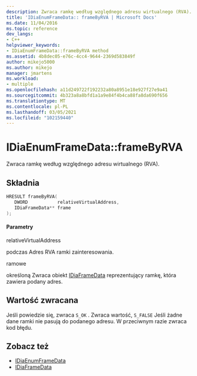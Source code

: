 ```yaml
---
description: Zwraca ramkę według względnego adresu wirtualnego (RVA).
title: 'IDiaEnumFrameData:: frameByRVA | Microsoft Docs'
ms.date: 11/04/2016
ms.topic: reference
dev_langs:
- C++
helpviewer_keywords:
- IDiaEnumFrameData::frameByRVA method
ms.assetid: 4b8dec05-e76c-4cc4-9644-2369d583849f
author: mikejo5000
ms.author: mikejo
manager: jmartens
ms.workload:
- multiple
ms.openlocfilehash: a11d249722f192232a80a8951e18e927f27e9a41
ms.sourcegitcommit: 4b323a8a8bfd1a1a9e84f4b4ca88fa8da690f656
ms.translationtype: MT
ms.contentlocale: pl-PL
ms.lasthandoff: 03/05/2021
ms.locfileid: "102159440"
---
```

# <a name="idiaenumframedataframebyrva"></a>IDiaEnumFrameData::frameByRVA
Zwraca ramkę według względnego adresu wirtualnego (RVA).

## <a name="syntax"></a>Składnia

```C++
HRESULT frameByRVA( 
   DWORD           relativeVirtualAddress,
   IDiaFrameData** frame
);
```

#### <a name="parameters"></a>Parametry
 relativeVirtualAddress

podczas Adres RVA ramki zainteresowania.

 ramowe

określoną Zwraca obiekt [IDiaFrameData](../../debugger/debug-interface-access/idiaframedata.md) reprezentujący ramkę, która zawiera podany adres.

## <a name="return-value"></a>Wartość zwracana
 Jeśli powiedzie się, zwraca `S_OK` . Zwraca wartość, `S_FALSE` Jeśli żadne dane ramki nie pasują do podanego adresu. W przeciwnym razie zwraca kod błędu.

## <a name="see-also"></a>Zobacz też
- [IDiaEnumFrameData](../../debugger/debug-interface-access/idiaenumframedata.md)
- [IDiaFrameData](../../debugger/debug-interface-access/idiaframedata.md)
